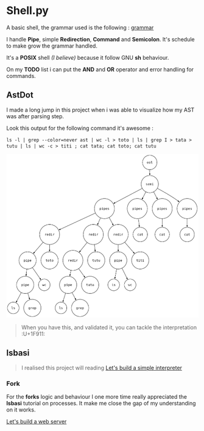 # Shell.py

A basic shell, the grammar used is the following : [grammar](mygrammar)

I handle **Pipe**, simple **Redirection**, **Command** and **Semicolon**. It's schedule to make grow the grammar handled.

It's a **POSIX** shell *(I believe)* because it follow GNU **sh** behaviour. 

On my **TODO** list i can put the **AND** and **OR** operator and error handling for commands. 

## AstDot

I made a long jump in this project when i was able to visualize how my AST was after parsing step.

Look this output for the following command it's awesome :


```
ls -l | grep --color=never ast | wc -l > toto | ls | grep I > tata > tutu | ls | wc -c > titi ; cat tata; cat toto; cat tutu
```

![graph](/github/graph.png)


> When you have this, and validated it, you can tackle the interpretation  :U+1F911:

## lsbasi

> I realised this project will reading  [Let's build a simple interpreter](https://ruslanspivak.com/archives.html)

### Fork

For the **forks** logic and behaviour I one more time really appreciated the **lsbasi** tutorial on processes. It make me close the gap of my understanding on it works.

[Let's build a web server](https://ruslanspivak.com/lsbasi-part1)